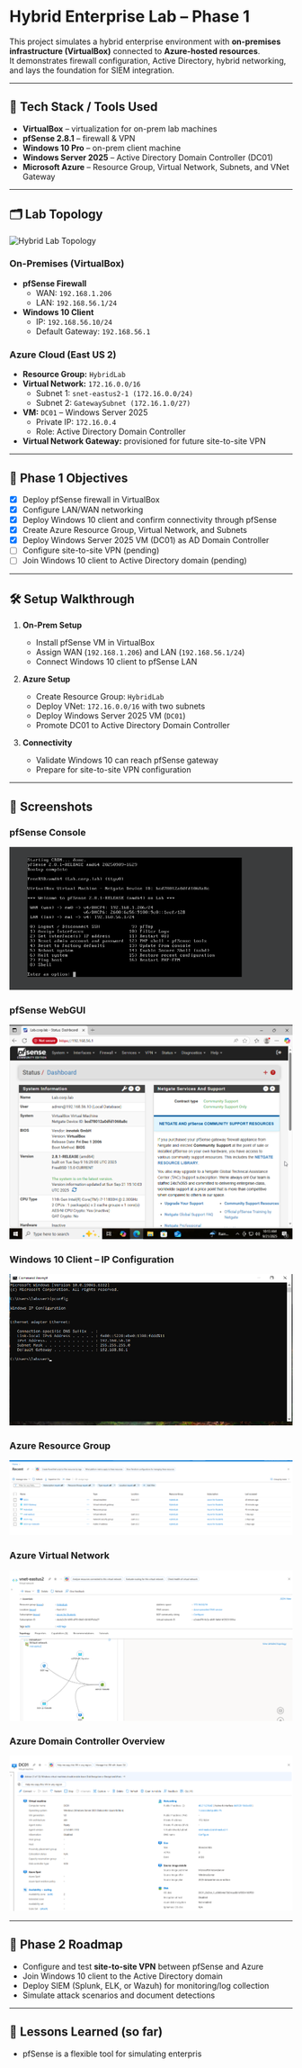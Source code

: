 # Hybrid Enterprise Lab – Phase 1

This project simulates a hybrid enterprise environment with **on-premises infrastructure (VirtualBox)** connected to **Azure-hosted resources**.  
It demonstrates firewall configuration, Active Directory, hybrid networking, and lays the foundation for SIEM integration.

---

## 🚀 Tech Stack / Tools Used
- **VirtualBox** – virtualization for on-prem lab machines
- **pfSense 2.8.1** – firewall & VPN
- **Windows 10 Pro** – on-prem client machine
- **Windows Server 2025** – Active Directory Domain Controller (DC01)
- **Microsoft Azure** – Resource Group, Virtual Network, Subnets, and VNet Gateway

---

## 🗂️ Lab Topology

![Hybrid Lab Topology](screenshots/hybrid_lab_topology.png)

### On-Premises (VirtualBox)
- **pfSense Firewall**
  - WAN: `192.168.1.206`
  - LAN: `192.168.56.1/24`
- **Windows 10 Client**
  - IP: `192.168.56.10/24`
  - Default Gateway: `192.168.56.1`

### Azure Cloud (East US 2)
- **Resource Group:** `HybridLab`
- **Virtual Network:** `172.16.0.0/16`
  - Subnet 1: `snet-eastus2-1 (172.16.0.0/24)`
  - Subnet 2: `GatewaySubnet (172.16.1.0/27)`
- **VM:** `DC01` – Windows Server 2025
  - Private IP: `172.16.0.4`
  - Role: Active Directory Domain Controller
- **Virtual Network Gateway:** provisioned for future site-to-site VPN

---

## 📌 Phase 1 Objectives
- [x] Deploy pfSense firewall in VirtualBox  
- [x] Configure LAN/WAN networking  
- [x] Deploy Windows 10 client and confirm connectivity through pfSense  
- [x] Create Azure Resource Group, Virtual Network, and Subnets  
- [x] Deploy Windows Server 2025 VM (DC01) as AD Domain Controller  
- [ ] Configure site-to-site VPN (pending)  
- [ ] Join Windows 10 client to Active Directory domain (pending)  

---

## 🛠️ Setup Walkthrough

1. **On-Prem Setup**
   - Install pfSense VM in VirtualBox
   - Assign WAN (`192.168.1.206`) and LAN (`192.168.56.1/24`)
   - Connect Windows 10 client to pfSense LAN

2. **Azure Setup**
   - Create Resource Group: `HybridLab`
   - Deploy VNet: `172.16.0.0/16` with two subnets
   - Deploy Windows Server 2025 VM (`DC01`)  
   - Promote DC01 to Active Directory Domain Controller

3. **Connectivity**
   - Validate Windows 10 can reach pfSense gateway
   - Prepare for site-to-site VPN configuration

---

## 📸 Screenshots

### pfSense Console
![pfSense Console](screenshots/pfsense-console.png)

### pfSense WebGUI
![pfSense WebGUI](screenshots/pfsense-webgui.png)

### Windows 10 Client – IP Configuration
![Windows 10 ipconfig](screenshots/win10-ipconfig.png)

### Azure Resource Group
![Azure RG](screenshots/azure-rg.png)

### Azure Virtual Network
![Azure VNet](screenshots/azure-vnet.png)

### Azure Domain Controller Overview
![Azure DC01](screenshots/dc01-overview.png)

---

## 🔮 Phase 2 Roadmap
- Configure and test **site-to-site VPN** between pfSense and Azure  
- Join Windows 10 client to the Active Directory domain  
- Deploy SIEM (Splunk, ELK, or Wazuh) for monitoring/log collection  
- Simulate attack scenarios and document detections  

---

## 📖 Lessons Learned (so far)
- pfSense is a flexible tool for simulating enterpris

